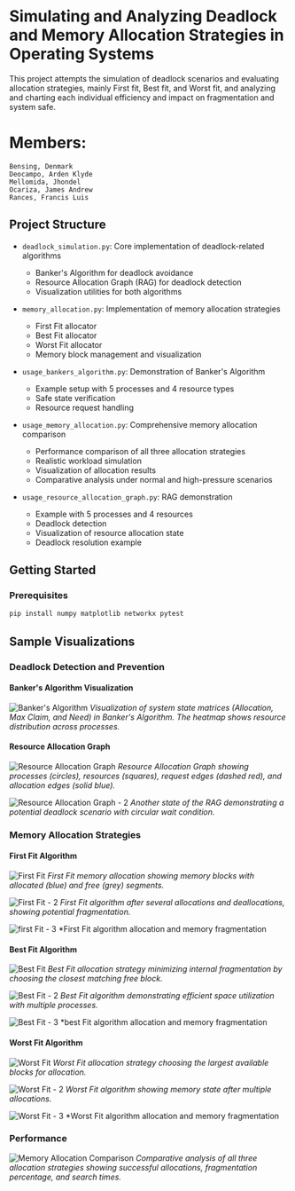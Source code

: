 # Simulating and Analyzing Deadlock and Memory Allocation Strategies in Operating Systems

  This project attempts the simulation of deadlock scenarios and evaluating allocation strategies, mainly First fit, Best fit, and Worst fit, and analyzing and charting each individual efficiency and impact on fragmentation and system safe.

# Members:
    Bensing, Denmark
    Deocampo, Arden Klyde
    Mellomida, Jhondel
    Ocariza, James Andrew
    Rances, Francis Luis

## Project Structure

- `deadlock_simulation.py`: Core implementation of deadlock-related algorithms
  - Banker's Algorithm for deadlock avoidance
  - Resource Allocation Graph (RAG) for deadlock detection
  - Visualization utilities for both algorithms

- `memory_allocation.py`: Implementation of memory allocation strategies
  - First Fit allocator
  - Best Fit allocator
  - Worst Fit allocator
  - Memory block management and visualization

- `usage_bankers_algorithm.py`: Demonstration of Banker's Algorithm
  - Example setup with 5 processes and 4 resource types
  - Safe state verification
  - Resource request handling

- `usage_memory_allocation.py`: Comprehensive memory allocation comparison
  - Performance comparison of all three allocation strategies
  - Realistic workload simulation
  - Visualization of allocation results
  - Comparative analysis under normal and high-pressure scenarios

- `usage_resource_allocation_graph.py`: RAG demonstration
  - Example with 5 processes and 4 resources
  - Deadlock detection
  - Visualization of resource allocation state
  - Deadlock resolution example

## Getting Started

### Prerequisites
```python
pip install numpy matplotlib networkx pytest
```

## Sample Visualizations

### Deadlock Detection and Prevention

#### Banker's Algorithm Visualization
![Banker's Algorithm](images/Bankers%20Algorithm.png)
*Visualization of system state matrices (Allocation, Max Claim, and Need) in Banker's Algorithm. The heatmap shows resource distribution across processes.*

#### Resource Allocation Graph
![Resource Allocation Graph](images/Resource%20Allocation%20Graph.png)
*Resource Allocation Graph showing processes (circles), resources (squares), request edges (dashed red), and allocation edges (solid blue).*

![Resource Allocation Graph - 2](images/Resource%20Allocation%20Graph%20-%202.png)
*Another state of the RAG demonstrating a potential deadlock scenario with circular wait condition.*

### Memory Allocation Strategies

#### First Fit Algorithm
![First Fit](images/memory%20allocation%20-%20first%20fit.png)
*First Fit memory allocation showing memory blocks with allocated (blue) and free (grey) segments.*

![First Fit - 2](images/memory%20allocation%20-%20first%20fit%20-%202.png)
*First Fit algorithm after several allocations and deallocations, showing potential fragmentation.*

![first Fit - 3](images/firstfit.png)
*First Fit algorithm allocation and memory fragmentation

#### Best Fit Algorithm
![Best Fit](images/memory%20allocation%20-%20best%20fit.png)
*Best Fit allocation strategy minimizing internal fragmentation by choosing the closest matching free block.*

![Best Fit - 2](images/memory%20allocation%20-%20best%20fit%20-%202.png)
*Best Fit algorithm demonstrating efficient space utilization with multiple processes.*

![Best Fit - 3](images/bestfit.png)
*best Fit algorithm allocation and memory fragmentation

#### Worst Fit Algorithm
![Worst Fit](images/memory%20allocation%20-%20worst%20fit.png)
*Worst Fit allocation strategy choosing the largest available blocks for allocation.*

![Worst Fit - 2](images/memory%20allocation%20-%20worst%20fit%20-%202.png)
*Worst Fit algorithm showing memory state after multiple allocations.*

![Worst Fit - 3](images/Worstfit.png)
*Worst Fit algorithm allocation and memory fragmentation

### Performance
![Memory Allocation Comparison](images/process%20alo.png)
*Comparative analysis of all three allocation strategies showing successful allocations, fragmentation percentage, and search times.*

